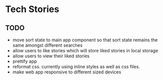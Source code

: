 # Tech Stories

## TODO

- move sort state to main app component so that sort state remains the same amongst different searches
- allow users to like stories which will store liked stories in local storage
- allow users to view their liked stories
- prettify app
- reformat css. currently using inline styles as well as css files.
- make web app responsive to different sized devices
